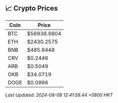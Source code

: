 ## 📈 Crypto Prices

| Coin | Price |
| ---- | ----- |
| BTC | $56938.9804 |
| ETH | $2430.2575 |
| BNB | $485.9448 |
| CRV | $0.2446 |
| ARB | $0.5049 |
| OKB | $34.0719 |
| DOGE | $0.0996 |

_Last Updated: 2024-08-08 12:41:58.44 +0800 HKT_
